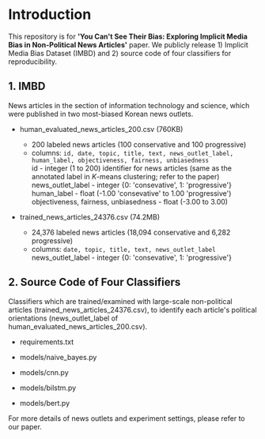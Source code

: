 # Introduction

This repository is for **'You Can't See Their Bias: Exploring Implicit Media Bias in Non-Political News Articles'** paper. We publicly release 1) Implicit Media Bias Dataset (IMBD) and 2) source code of four classifiers for reproducibility.


## 1. IMBD
News articles in the section of information technology and science, which were published in two most-biased Korean news outlets.

- human_evaluated_news_articles_200.csv (760KB)
  - 200 labeled news articles (100 conservative and 100 progressive)
  - columns: `id, date, topic, title, text, news_outlet_label, human_label, objectiveness, fairness, unbiasedness`\
      id - integer (1 to 200) identifier for news articles (same as the annotated label in *K*-means clustering; refer to the paper)\
      news_outlet_label - integer {0: 'consevative', 1: 'progressive'}\
      human_label - float (-1.00 'consevative' to 1.00 'progressive')\
      objectiveness, fairness, unbiasedness - float (-3.00 to 3.00)

- trained_news_articles_24376.csv (74.2MB)
  - 24,376 labeled news articles (18,094 conservative and 6,282 progressive)
  - columns: `date, topic, title, text, news_outlet_label`\
      news_outlet_label - integer {0: 'consevative', 1: 'progressive'}


## 2. Source Code of Four Classifiers
Classifiers which are trained/examined with large-scale non-political articles (trained_news_articles_24376.csv), to identify each article's political orientations (news_outlet_label of human_evaluated_news_articles_200.csv).

- requirements.txt

- models/naive_bayes.py

- models/cnn.py

- models/bilstm.py

- models/bert.py


For more details of news outlets and experiment settings, please refer to our paper.
